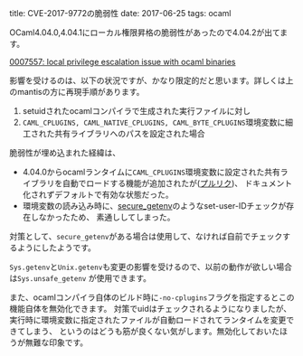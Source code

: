 title: CVE-2017-9772の脆弱性
date: 2017-06-25
tags: ocaml


OCaml4.04.0,4.04.1にローカル権限昇格の脆弱性があったので4.04.2が出てます。

[0007557: local privilege escalation issue with ocaml binaries](https://caml.inria.fr/mantis/view.php?id=7557)

影響を受けるのは、以下の状況ですが、かなり限定的だと思います。詳しくは上のmantisの方に再現手順があります。

1. setuidされたocamlコンパイラで生成された実行ファイルに対し
1. `CAML_CPLUGINS, CAML_NATIVE_CPLUGINS, CAML_BYTE_CPLUGINS`環境変数に細工された共有ライブラリへのパスを設定された場合

脆弱性が埋め込まれた経緯は、

* 4.04.0からocamlランタイムに`CAML_CPLUGINS`環境変数に設定された共有ライブラリを自動でロードする機能が追加されたが([プルリク](https://github.com/ocaml/ocaml/pull/668))、
ドキュメント化されずデフォルトで有効な状態だった。
* 環境変数の読み込み時に、[secure\_getenv](https://linuxjm.osdn.jp/html/LDP_man-pages/man3/getenv.3.html)のようなset-user-IDチェックが存在しなかったため、
素通ししてしまった。

対策として、`secure_getenv`がある場合は使用して、なければ自前でチェックするようにしたようです。

`Sys.getenv`と`Unix.getenv`も変更の影響を受けるので、以前の動作が欲しい場合は`Sys.unsafe_getenv` が使用できます。

また、ocamlコンパイラ自体のビルド時に`-no-cplugins`フラグを指定するとこの機能自体を無効化できます。
対策でuidはチェックされるようになりましたが、
実行時に環境変数に指定されたファイルが自動ロードされてランタイムを変更できてしまう、
というのはどうも筋が良くない気がします。無効化しておいたほうが無難な印象です。
